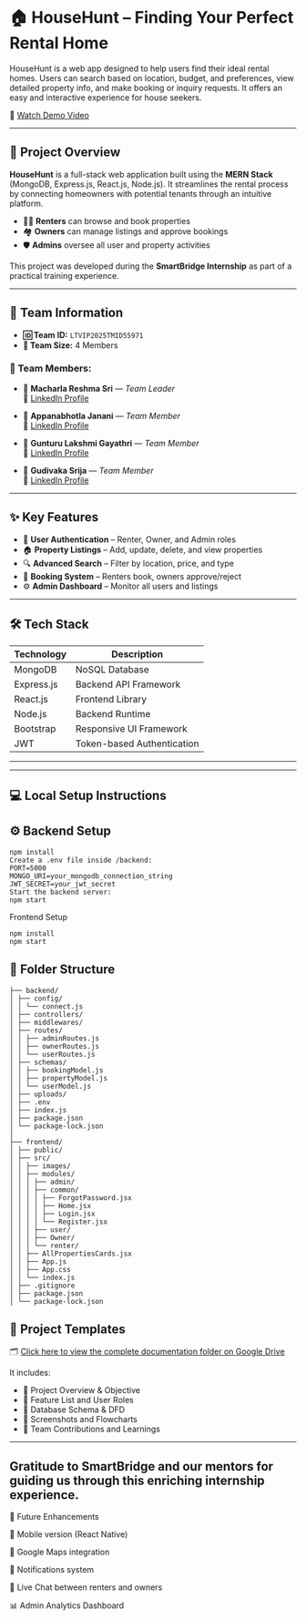 # 🏠 HouseHunt – Finding Your Perfect Rental Home

HouseHunt is a web app designed to help users find their ideal rental homes. Users can search based on location, budget, and preferences, view detailed property info, and make booking or inquiry requests. It offers an easy and interactive experience for house seekers.

🎥 [Watch Demo Video](https://github.com/Gayathri-2204/HouseHunt-Finding-Your-Perfect-Rental-Home/tree/main/Video)

---

## 📘 Project Overview

**HouseHunt** is a full-stack web application built using the **MERN Stack** (MongoDB, Express.js, React.js, Node.js). It streamlines the rental process by connecting homeowners with potential tenants through an intuitive platform. 

- 🧑‍💼 **Renters** can browse and book properties  
- 🏘️ **Owners** can manage listings and approve bookings  
- 🛡️ **Admins** oversee all user and property activities

This project was developed during the **SmartBridge Internship** as part of a practical training experience.

---

## 👥 Team Information

- **🆔 Team ID:** `LTVIP2025TMID55971`  
- **👥 Team Size:** 4 Members  

### 🔹 Team Members:

- 💼 **Macharla Reshma Sri** — *Team Leader*  
  🔗 [LinkedIn Profile](https://www.linkedin.com/in/macharlareshmasri5)

- 💼 **Appanabhotla Janani** — *Team Member*  
  🔗 [LinkedIn Profile](https://www.linkedin.com/in/janani-appanabhotla-409626302)

- 💼 **Gunturu Lakshmi Gayathri** — *Team Member*  
  🔗 [LinkedIn Profile](https://www.linkedin.com/in/gunturu-lakshmi-gayathri1444362a7)

- 💼 **Gudivaka Srija** — *Team Member*  
  🔗 [LinkedIn Profile](https://www.linkedin.com/in/srija-gudivaka-60a25a349)

---

## ✨ Key Features

- 🔐 **User Authentication** – Renter, Owner, and Admin roles  
- 🏠 **Property Listings** – Add, update, delete, and view properties  
- 🔍 **Advanced Search** – Filter by location, price, and type  
- 📅 **Booking System** – Renters book, owners approve/reject  
- ⚙️ **Admin Dashboard** – Monitor all users and listings

---

## 🛠️ Tech Stack

| Technology  | Description                |
|-------------|----------------------------|
| MongoDB     | NoSQL Database             |
| Express.js  | Backend API Framework      |
| React.js    | Frontend Library           |
| Node.js     | Backend Runtime            |
| Bootstrap   | Responsive UI Framework    |
| JWT         | Token-based Authentication |

---
---

## 💻 Local Setup Instructions
## ⚙️ Backend Setup

```cd backend
npm install
Create a .env file inside /backend:
PORT=5000
MONGO_URI=your_mongodb_connection_string
JWT_SECRET=your_jwt_secret
Start the backend server:
npm start
```

Frontend Setup

```cd frontend
npm install
npm start
```



## 📁 Folder Structure

```HouseHunt/
├── backend/
│ ├── config/
│ │ └── connect.js
│ ├── controllers/
│ ├── middlewares/
│ ├── routes/
│ │ ├── adminRoutes.js
│ │ ├── ownerRoutes.js
│ │ └── userRoutes.js
│ ├── schemas/
│ │ ├── bookingModel.js
│ │ ├── propertyModel.js
│ │ └── userModel.js
│ ├── uploads/
│ ├── .env
│ ├── index.js
│ ├── package.json
│ └── package-lock.json
│
├── frontend/
│ ├── public/
│ ├── src/
│ │ ├── images/
│ │ ├── modules/
│ │ │ ├── admin/
│ │ │ ├── common/
│ │ │ │ ├── ForgotPassword.jsx
│ │ │ │ ├── Home.jsx
│ │ │ │ ├── Login.jsx
│ │ │ │ └── Register.jsx
│ │ │ ├── user/
│ │ │ ├── Owner/
│ │ │ └── renter/
│ │ ├── AllPropertiesCards.jsx
│ │ ├── App.js
│ │ ├── App.css
│ │ └── index.js
│ ├── .gitignore
│ ├── package.json
│ └── package-lock.json
```

## 📄 Project Templates

🗂️ [Click here to view the complete documentation folder on Google Drive](https://drive.google.com/drive/folders/1xwzjEgESzgOuzVqcWou_QP-NAqAUKMKJ?usp=sharing)

It includes:
- 🔹 Project Overview & Objective
- 🔹 Feature List and User Roles
- 🔹 Database Schema & DFD
- 🔹 Screenshots and Flowcharts
- 🔹 Team Contributions and Learnings
---


Gratitude to SmartBridge and our mentors for guiding us through this enriching internship experience.
---

🌱 Future Enhancements

📲 Mobile version (React Native)

📍 Google Maps integration

🔔 Notifications system

💬 Live Chat between renters and owners

📊 Admin Analytics Dashboard

